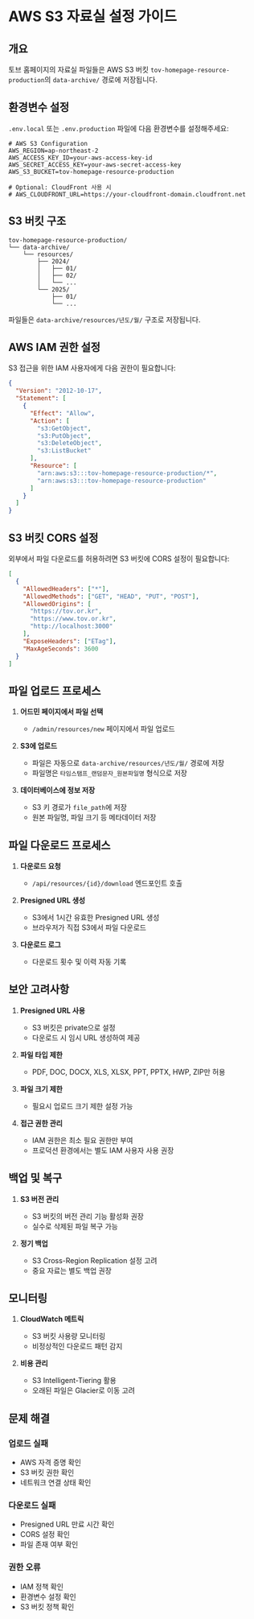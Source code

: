 # AWS S3 자료실 설정 가이드

## 개요
토브 홈페이지의 자료실 파일들은 AWS S3 버킷 `tov-homepage-resource-production`의 `data-archive/` 경로에 저장됩니다.

## 환경변수 설정

`.env.local` 또는 `.env.production` 파일에 다음 환경변수를 설정해주세요:

```env
# AWS S3 Configuration
AWS_REGION=ap-northeast-2
AWS_ACCESS_KEY_ID=your-aws-access-key-id
AWS_SECRET_ACCESS_KEY=your-aws-secret-access-key
AWS_S3_BUCKET=tov-homepage-resource-production

# Optional: CloudFront 사용 시
# AWS_CLOUDFRONT_URL=https://your-cloudfront-domain.cloudfront.net
```

## S3 버킷 구조

```
tov-homepage-resource-production/
└── data-archive/
    └── resources/
        ├── 2024/
        │   ├── 01/
        │   ├── 02/
        │   └── ...
        └── 2025/
            ├── 01/
            └── ...
```

파일들은 `data-archive/resources/년도/월/` 구조로 저장됩니다.

## AWS IAM 권한 설정

S3 접근을 위한 IAM 사용자에게 다음 권한이 필요합니다:

```json
{
  "Version": "2012-10-17",
  "Statement": [
    {
      "Effect": "Allow",
      "Action": [
        "s3:GetObject",
        "s3:PutObject",
        "s3:DeleteObject",
        "s3:ListBucket"
      ],
      "Resource": [
        "arn:aws:s3:::tov-homepage-resource-production/*",
        "arn:aws:s3:::tov-homepage-resource-production"
      ]
    }
  ]
}
```

## S3 버킷 CORS 설정

외부에서 파일 다운로드를 허용하려면 S3 버킷에 CORS 설정이 필요합니다:

```json
[
  {
    "AllowedHeaders": ["*"],
    "AllowedMethods": ["GET", "HEAD", "PUT", "POST"],
    "AllowedOrigins": [
      "https://tov.or.kr",
      "https://www.tov.or.kr",
      "http://localhost:3000"
    ],
    "ExposeHeaders": ["ETag"],
    "MaxAgeSeconds": 3600
  }
]
```

## 파일 업로드 프로세스

1. **어드민 페이지에서 파일 선택**
   - `/admin/resources/new` 페이지에서 파일 업로드

2. **S3에 업로드**
   - 파일은 자동으로 `data-archive/resources/년도/월/` 경로에 저장
   - 파일명은 `타임스탬프_랜덤문자_원본파일명` 형식으로 저장

3. **데이터베이스에 정보 저장**
   - S3 키 경로가 `file_path`에 저장
   - 원본 파일명, 파일 크기 등 메타데이터 저장

## 파일 다운로드 프로세스

1. **다운로드 요청**
   - `/api/resources/{id}/download` 엔드포인트 호출

2. **Presigned URL 생성**
   - S3에서 1시간 유효한 Presigned URL 생성
   - 브라우저가 직접 S3에서 파일 다운로드

3. **다운로드 로그**
   - 다운로드 횟수 및 이력 자동 기록

## 보안 고려사항

1. **Presigned URL 사용**
   - S3 버킷은 private으로 설정
   - 다운로드 시 임시 URL 생성하여 제공

2. **파일 타입 제한**
   - PDF, DOC, DOCX, XLS, XLSX, PPT, PPTX, HWP, ZIP만 허용

3. **파일 크기 제한**
   - 필요시 업로드 크기 제한 설정 가능

4. **접근 권한 관리**
   - IAM 권한은 최소 필요 권한만 부여
   - 프로덕션 환경에서는 별도 IAM 사용자 사용 권장

## 백업 및 복구

1. **S3 버전 관리**
   - S3 버킷의 버전 관리 기능 활성화 권장
   - 실수로 삭제된 파일 복구 가능

2. **정기 백업**
   - S3 Cross-Region Replication 설정 고려
   - 중요 자료는 별도 백업 권장

## 모니터링

1. **CloudWatch 메트릭**
   - S3 버킷 사용량 모니터링
   - 비정상적인 다운로드 패턴 감지

2. **비용 관리**
   - S3 Intelligent-Tiering 활용
   - 오래된 파일은 Glacier로 이동 고려

## 문제 해결

### 업로드 실패
- AWS 자격 증명 확인
- S3 버킷 권한 확인
- 네트워크 연결 상태 확인

### 다운로드 실패
- Presigned URL 만료 시간 확인
- CORS 설정 확인
- 파일 존재 여부 확인

### 권한 오류
- IAM 정책 확인
- 환경변수 설정 확인
- S3 버킷 정책 확인